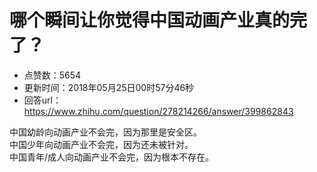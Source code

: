 # 哪个瞬间让你觉得中国动画产业真的完了？
- 点赞数：5654
- 更新时间：2018年05月25日00时57分46秒
- 回答url：https://www.zhihu.com/question/278214266/answer/399862843
<body>
 <p data-pid="tqZ1BsgF">中国幼龄向动画产业不会完，因为那里是安全区。<br>
  中国少年向动画产业不会完，因为还未被针对。<br>
  中国青年/成人向动画产业不会完，因为根本不存在。</p>
</body>